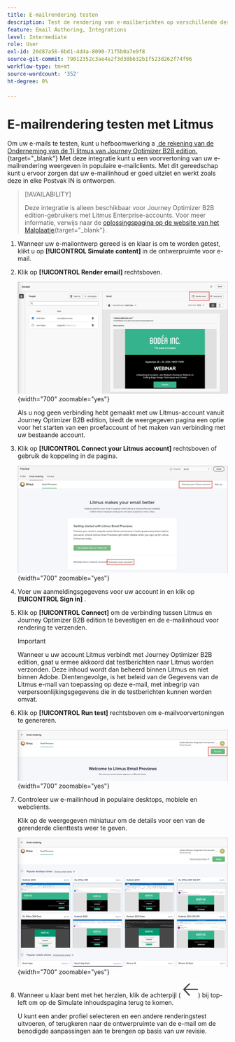```yaml
---
title: E-mailrendering testen
description: Test de rendering van e-mailberichten op verschillende desktopcomputers, mobiele clients en webclients met Litmus-integratie om ervoor te zorgen dat de inbox-compatibiliteit in Journey Optimizer B2B edition wordt gegarandeerd.
feature: Email Authoring, Integrations
level: Intermediate
role: User
exl-id: 26d87a56-6bd1-4d4a-8090-71f5b0a7e9f8
source-git-commit: 79012352c3ae4e2f3d38b632b1f523d262f74f96
workflow-type: tm+mt
source-wordcount: '352'
ht-degree: 0%

---
```


# E-mailrendering testen met Litmus

Om uw e-mails te testen, kunt u hefboomwerking a [&#x200B; de rekening van de Onderneming van de 1&rbrace; litmus van Journey Optimizer B2B edition. &#x200B;](https://www.litmus.com/email-testing){target="_blank"} Met deze integratie kunt u een voorvertoning van uw e-mailrendering weergeven in populaire e-mailclients. Met dit gereedschap kunt u ervoor zorgen dat uw e-mailinhoud er goed uitziet en werkt zoals deze in elke Postvak IN is ontworpen.

>[!AVAILABILITY]
>
>Deze integratie is alleen beschikbaar voor Journey Optimizer B2B edition-gebruikers met Litmus Enterprise-accounts. Voor meer informatie, verwijs naar de [&#x200B; oplossingspagina op de website van het Malplaatje &#x200B;](https://www.litmus.com/solutions/esp/adobe-journey-optimizer){target="_blank"}.

1. Wanneer uw e-mailontwerp gereed is en klaar is om te worden getest, klikt u op **[!UICONTROL Simulate content]** in de ontwerpruimte voor e-mail.

1. Klik op **[!UICONTROL Render email]** rechtsboven.

   ![&#x200B; teruggeeft e-mailknoop &#x200B;](./assets/email-simulate-render-button.png){width="700" zoomable="yes"}

   Als u nog geen verbinding hebt gemaakt met uw Litmus-account vanuit Journey Optimizer B2B edition, biedt de weergegeven pagina een optie voor het starten van een proefaccount of het maken van verbinding met uw bestaande account.

1. Klik op **[!UICONTROL Connect your Litmus account]** rechtsboven of gebruik de koppeling in de pagina.

   ![&#x200B; verbind uw rekening van de Samenhang &#x200B;](./assets/email-simulate-render-litmus-connect.png){width="700" zoomable="yes"}

1. Voer uw aanmeldingsgegevens voor uw account in en klik op **[!UICONTROL Sign in]** .

1. Klik op **[!UICONTROL Connect]** om de verbinding tussen Litmus en Journey Optimizer B2B edition te bevestigen en de e-mailinhoud voor rendering te verzenden.

   >[!IMPORTANT]
   >
   >Wanneer u uw account Litmus verbindt met Journey Optimizer B2B edition, gaat u ermee akkoord dat testberichten naar Litmus worden verzonden. Deze inhoud wordt dan beheerd binnen Litmus en niet binnen Adobe. Dientengevolge, is het beleid van de Gegevens van de Litmus e-mail van toepassing op deze e-mail, met inbegrip van verpersoonlijkingsgegevens die in de testberichten kunnen worden omvat.

1. Klik op **[!UICONTROL Run test]** rechtsboven om e-mailvoorvertoningen te genereren.

   ![&#x200B; stel een Lijn in werking teruggevend test &#x200B;](./assets/email-simulate-render-litmus-run-test.png){width="700" zoomable="yes"}

1. Controleer uw e-mailinhoud in populaire desktops, mobiele en webclients.

   Klik op de weergegeven miniatuur om de details voor een van de gerenderde clienttests weer te geven.

   ![&#x200B; de e-mailvoorproeven van de Samenhang &#x200B;](./assets/email-simulate-render-litmus-previews.png){width="700" zoomable="yes"}

1. Wanneer u klaar bent met het herzien, klik de achterpijl ( ![&#x200B; toon of verberg filterpictogram &#x200B;](../../assets/do-not-localize/icon_back-arrow.svg)) bij top-left om op de Simulate inhoudspagina terug te komen.

   U kunt een ander profiel selecteren en een andere renderingstest uitvoeren, of terugkeren naar de ontwerpruimte van de e-mail om de benodigde aanpassingen aan te brengen op basis van uw revisie.

